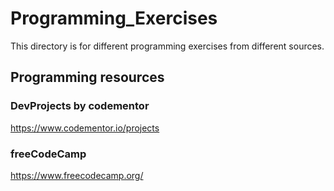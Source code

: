 # Programming_Exercises

This directory is for different programming exercises from different sources.

## Programming resources

### DevProjects by codementor

https://www.codementor.io/projects

### freeCodeCamp

https://www.freecodecamp.org/
